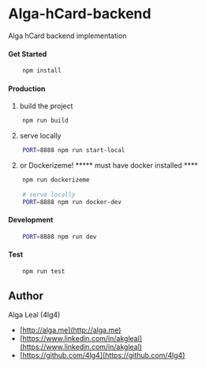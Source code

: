 # Alga-hCard-backend
Alga hCard backend implementation

#### Get Started
````bash
    npm install
````

#### Production
1) build the project
````bash
    npm run build
````
2) serve locally
````bash
    PORT=8888 npm run start-local
````
2) or Dockerizeme!
***** must have docker installed ****
````bash
    npm run dockerizeme
    
    # serve locally
    PORT=8888 npm run docker-dev
````

#### Development
````bash
    PORT=8888 npm run dev
````

#### Test
````bash
    npm run test
````



## Author
Alga Leal (4lg4) 

- [http://alga.me](http://alga.me)
- [https://www.linkedin.com/in/akgleal](https://www.linkedin.com/in/akgleal)
- [https://github.com/4lg4](https://github.com/4lg4)
